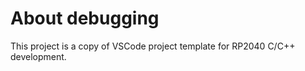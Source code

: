 # About debugging

This project is a copy of VSCode project template for RP2040 C/C++ development.






